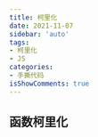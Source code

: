 ```yaml
---
title: 柯里化
date: 2021-11-07
sidebar: 'auto'
tags:
- 柯里化
- JS
categories:
- 手撕代码
isShowComments: true
---
```




## 函数柯里化


